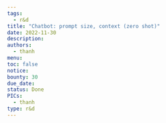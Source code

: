 ```yaml
---
tags:
  - r&d
title: "Chatbot: prompt size, context (zero shot)"
date: 2022-11-30
description:
authors:
  - thanh
menu:
toc: false
notice:
bounty: 30
due_date:
status: Done
PICs:
  - thanh
type: r&d
---
```

